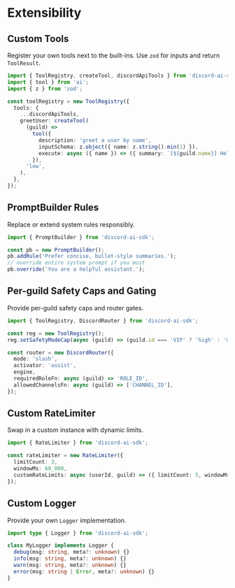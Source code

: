 # Extensibility

## Custom Tools

Register your own tools next to the built-ins. Use `zod` for inputs and return `ToolResult`.

```ts
import { ToolRegistry, createTool, discordApiTools } from 'discord-ai-sdk';
import { tool } from 'ai';
import { z } from 'zod';

const toolRegistry = new ToolRegistry({
  tools: {
    ...discordApiTools,
    greetUser: createTool(
      (guild) =>
        tool({
          description: 'greet a user by name',
          inputSchema: z.object({ name: z.string().min(1) }),
          execute: async ({ name }) => ({ summary: `[${guild.name}] Hello ${name}!` }),
        }),
      'low',
    ),
  },
});
```

## PromptBuilder Rules

Replace or extend system rules responsibly.

```ts
import { PromptBuilder } from 'discord-ai-sdk';

const pb = new PromptBuilder();
pb.addRule('Prefer concise, bullet-style summaries.');
// override entire system prompt if you must
pb.override('You are a helpful assistant.');
```

## Per-guild Safety Caps and Gating

Provide per-guild safety caps and router gates.

```ts
import { ToolRegistry, DiscordRouter } from 'discord-ai-sdk';

const reg = new ToolRegistry();
reg.setSafetyModeCap(async (guild) => (guild.id === 'VIP' ? 'high' : 'mid'));

const router = new DiscordRouter({
  mode: 'slash',
  activator: 'assist',
  engine,
  requiredRoleFn: async (guild) => 'ROLE_ID',
  allowedChannelsFn: async (guild) => ['CHANNEL_ID'],
});
```

## Custom RateLimiter

Swap in a custom instance with dynamic limits.

```ts
import { RateLimiter } from 'discord-ai-sdk';

const rateLimiter = new RateLimiter({
  limitCount: 3,
  windowMs: 60_000,
  customRateLimits: async (userId, guild) => ({ limitCount: 5, windowMs: 30_000 }),
});
```

## Custom Logger

Provide your own `Logger` implementation.

```ts
import type { Logger } from 'discord-ai-sdk';

class MyLogger implements Logger {
  debug(msg: string, meta?: unknown) {}
  info(msg: string, meta?: unknown) {}
  warn(msg: string, meta?: unknown) {}
  error(msg: string | Error, meta?: unknown) {}
}
```
